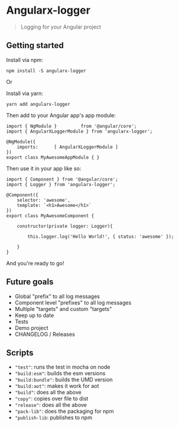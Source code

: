 # Angularx-logger
> Logging for your Angular project

## Getting started

Install via npm:

```
npm install -S angularx-logger
```

Or

Install via yarn:

```
yarn add angularx-logger
```

Then add to your Angular app's app module:

```
import { NgModule }         from '@angular/core';
import { AngularXLoggerModule } from 'angularx-logger';
 
@NgModule({
    imports:      [ AngularXLoggerModule ]
})
export class MyAwesomeAppModule { } 
```

Then use it in your app like so:

```
import { Component } from '@angular/core';
import { Logger } from 'angularx-logger';

@Component({
    selector: 'awesome',
    template: `<h1>Awesome</h1>`
})
export class MyAwesomeComponent {

    constructor(private logger: Logger){
    
        this.logger.log('Hello World!', { status: 'awesome' });
        
    }
}
```

And you're ready to go!

## Future goals

* Global "prefix" to all log messages
* Component level "prefixes" to all log messages
* Multiple "targets" and custom "targets"
* Keep up to date
* Tests
* Demo project
* CHANGELOG / Releases


## Scripts
* `"test"`: runs the test in mocha on node
* `"build:esm"`: builds the esm versions
* `"build:bundle"`: builds the UMD version
* `"build:aot"`: makes it work for aot
* `"build"`: does all the above
* `"copy"`: copies over file to dist
* `"release"`: does all the above
* `"pack-lib"`: does the packaging for npm
* `"publish-lib`: publishes to npm
